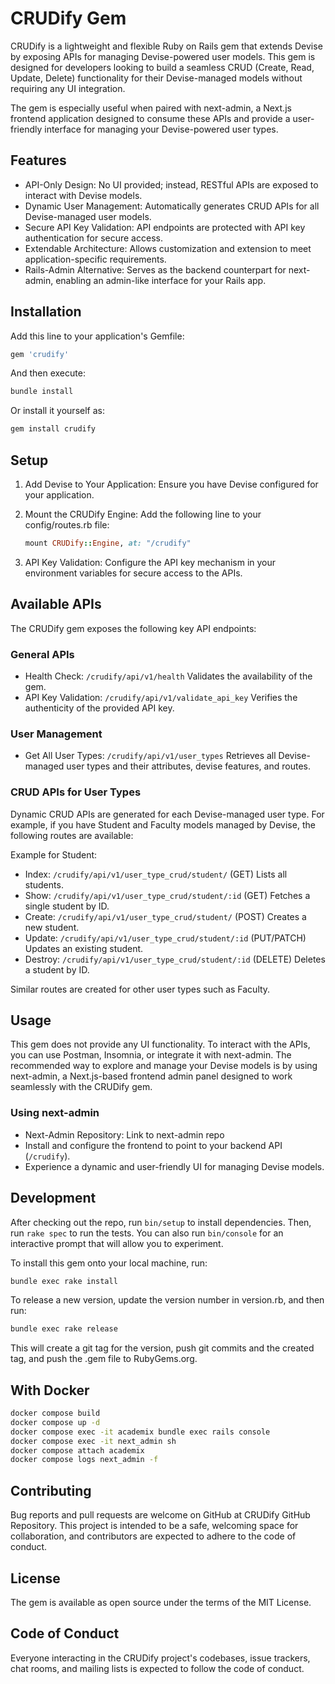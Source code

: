 # CRUDify Gem

CRUDify is a lightweight and flexible Ruby on Rails gem that extends Devise by exposing APIs for managing Devise-powered user models. This gem is designed for developers looking to build a seamless CRUD (Create, Read, Update, Delete) functionality for their Devise-managed models without requiring any UI integration.

The gem is especially useful when paired with next-admin, a Next.js frontend application designed to consume these APIs and provide a user-friendly interface for managing your Devise-powered user types.

## Features

* API-Only Design: No UI provided; instead, RESTful APIs are exposed to interact with Devise models.
* Dynamic User Management: Automatically generates CRUD APIs for all Devise-managed user models.
* Secure API Key Validation: API endpoints are protected with API key authentication for secure access.
* Extendable Architecture: Allows customization and extension to meet application-specific requirements.
* Rails-Admin Alternative: Serves as the backend counterpart for next-admin, enabling an admin-like interface for your Rails app.

## Installation

Add this line to your application's Gemfile:

```ruby
gem 'crudify'
```

And then execute:

```bash
bundle install
```

Or install it yourself as:

```bash
gem install crudify
```

## Setup

1. Add Devise to Your Application:
   Ensure you have Devise configured for your application.

2. Mount the CRUDify Engine:
   Add the following line to your config/routes.rb file:

   ```ruby
   mount CRUDify::Engine, at: "/crudify"
   ```

3. API Key Validation:
   Configure the API key mechanism in your environment variables for secure access to the APIs.

## Available APIs

The CRUDify gem exposes the following key API endpoints:

### General APIs

* Health Check: `/crudify/api/v1/health`
  Validates the availability of the gem.
* API Key Validation: `/crudify/api/v1/validate_api_key`
  Verifies the authenticity of the provided API key.

### User Management

* Get All User Types: `/crudify/api/v1/user_types`
  Retrieves all Devise-managed user types and their attributes, devise features, and routes.

### CRUD APIs for User Types

Dynamic CRUD APIs are generated for each Devise-managed user type. For example, if you have Student and Faculty models managed by Devise, the following routes are available:

Example for Student:

* Index: `/crudify/api/v1/user_type_crud/student/` (GET)
  Lists all students.
* Show: `/crudify/api/v1/user_type_crud/student/:id` (GET)
  Fetches a single student by ID.
* Create: `/crudify/api/v1/user_type_crud/student/` (POST)
  Creates a new student.
* Update: `/crudify/api/v1/user_type_crud/student/:id` (PUT/PATCH)
  Updates an existing student.
* Destroy: `/crudify/api/v1/user_type_crud/student/:id` (DELETE)
  Deletes a student by ID.

Similar routes are created for other user types such as Faculty.

## Usage

This gem does not provide any UI functionality. To interact with the APIs, you can use Postman, Insomnia, or integrate it with next-admin. The recommended way to explore and manage your Devise models is by using next-admin, a Next.js-based frontend admin panel designed to work seamlessly with the CRUDify gem.

### Using next-admin

* Next-Admin Repository: Link to next-admin repo
* Install and configure the frontend to point to your backend API (`/crudify`).
* Experience a dynamic and user-friendly UI for managing Devise models.

## Development

After checking out the repo, run `bin/setup` to install dependencies. Then, run `rake spec` to run the tests. You can also run `bin/console` for an interactive prompt that will allow you to experiment.

To install this gem onto your local machine, run:

```bash
bundle exec rake install
```

To release a new version, update the version number in version.rb, and then run:

```bash
bundle exec rake release
```

This will create a git tag for the version, push git commits and the created tag, and push the .gem file to RubyGems.org.

## With Docker

``` bash
docker compose build
docker compose up -d
docker compose exec -it academix bundle exec rails console
docker compose exec -it next_admin sh
docker compose attach academix
docker compose logs next_admin -f
```

## Contributing

Bug reports and pull requests are welcome on GitHub at CRUDify GitHub Repository. This project is intended to be a safe, welcoming space for collaboration, and contributors are expected to adhere to the code of conduct.

## License

The gem is available as open source under the terms of the MIT License.

## Code of Conduct

Everyone interacting in the CRUDify project's codebases, issue trackers, chat rooms, and mailing lists is expected to follow the code of conduct.
